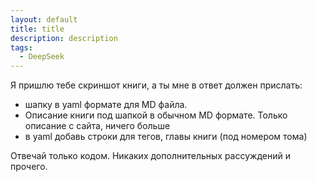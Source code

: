 ```yaml
---
layout: default
title: title
description: description
tags:
  - DeepSeek
---
```

Я пришлю тебе скриншот книги, а ты мне в ответ должен прислать:
- шапку в yaml формате для MD файла.
- Описание книги под шапкой в обычном MD формате. Только описание с сайта, ничего больше
- в yaml добавь строки для тегов, главы книги (под номером тома)

Отвечай только кодом. Никаких дополнительных рассуждений и прочего. 
#